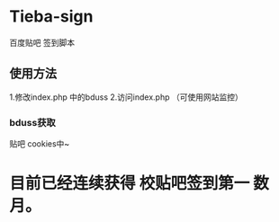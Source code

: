 # Tieba-sign
百度贴吧 签到脚本
## 使用方法
1.修改index.php 中的bduss
2.访问index.php
（可使用网站监控）
### bduss获取
贴吧 cookies中~
# 目前已经连续获得 校贴吧签到第一 数月。
